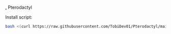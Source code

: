 [.](https://cdn.discordapp.com/attachments/833023359817220169/1018069492770820146/Pterodactyl.png) Pterodactyl

Install script:
```sh
bash <(curl https://raw.githubusercontent.com/TobiDev01/Pterodactyl/main/pterodactyl.sh)
```
